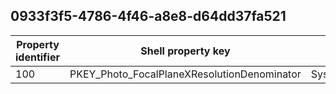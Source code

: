 ## 0933f3f5-4786-4f46-a8e8-d64dd37fa521

Property identifier | Shell property key | Shell name | Alias
--- | --- | --- | ---
100 | PKEY_Photo_FocalPlaneXResolutionDenominator | System.Photo.FocalPlaneXResolutionDenominator | 

